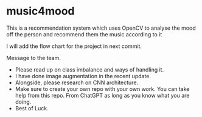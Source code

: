 # music4mood
This is a recommendation system which uses OpenCV to analyse the mood off the person and recommend them the music according to it

I will add the flow chart for the project in next commit.


Message to the team.
- Please read up on class imbalance and ways of handling it.
- I have done image augmentation in the recent update.
- Alongside, please research on CNN architecture.
- Make sure to create your own repo with your own work. You can take help from this repo. From ChatGPT as long as you know what you are doing.
- Best of Luck.
